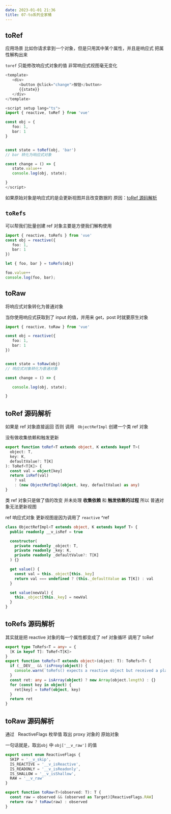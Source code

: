 ```yaml
---
date: 2023-01-01 21:36
title: 07-to系列全家桶
---
```


## toRef

应用场景
比如你请求拿到一个对象，但是只用其中某个属性，并且是响应式
把属性解构出来

`toref` 只能修改响应式对象的值 非常响应式视图毫无变化

```ts
<template>
   <div>
      <button @click="change">按钮</button>
      {{state}}
   </div>
</template>

<script setup lang="ts">
import { reactive, toRef } from 'vue'

const obj = {
   foo: 1,
   bar: 1
}


const state = toRef(obj, 'bar')
// bar 转化为响应式对象

const change = () => {
   state.value++
   console.log(obj, state);

}
</script>
```

如果原始对象是响应式的是会更新视图并且改变数据的
原因：[toRef 源码解析](#^ref)

## `toRefs`

可以帮我们批量创建 ref 对象主要是方便我们解构使用

```ts
import { reactive, toRefs } from 'vue'
const obj = reactive({
   foo: 1,
   bar: 1
})

let { foo, bar } = toRefs(obj)

foo.value++
console.log(foo, bar);
```

## toRaw

将响应式对象转化为普通对象

当你使用响应式获取到了 input 的值，并用来 get，post 时就要原生对象

```ts
import { reactive, toRaw } from 'vue'

const obj = reactive({
   foo: 1,
   bar: 1
})


const state = toRaw(obj)
// 响应式对象转化为普通对象

const change = () => {

   console.log(obj, state);

}
```

## toRef 源码解析

如果是 ref 对象直接返回 否则 调用   `ObjectRefImpl` 创建一个类 ref 对象

没有做收集依赖和触发更新

```ts
export function toRef<T extends object, K extends keyof T>(
  object: T,
  key: K,
  defaultValue?: T[K]
): ToRef<T[K]> {
  const val = object[key]
  return isRef(val)
    ? val
    : (new ObjectRefImpl(object, key, defaultValue) as any)
}
```

类 ref 对象只是做了值的改变 并未处理 **收集依赖** 和 **触发依赖的过程** 所以 普通对象无法更新视图

ref 响应式对象 更新视图是因为调用了 `reactive`
^ref

```ts
class ObjectRefImpl<T extends object, K extends keyof T> {
  public readonly __v_isRef = true

  constructor(
    private readonly _object: T,
    private readonly _key: K,
    private readonly _defaultValue?: T[K]
  ) {}

  get value() {
    const val = this._object[this._key]
    return val === undefined ? (this._defaultValue as T[K]) : val
  }

  set value(newVal) {
    this._object[this._key] = newVal
  }
}
```

## toRefs 源码解析

其实就是把 reactive 对象的每一个属性都变成了 ref 对象循环 调用了 toRef

```ts
export type ToRefs<T = any> = {
  [K in keyof T]: ToRef<T[K]>
}
export function toRefs<T extends object>(object: T): ToRefs<T> {
  if (__DEV__ && !isProxy(object)) {
    console.warn(`toRefs() expects a reactive object but received a plain one.`)
  }
  const ret: any = isArray(object) ? new Array(object.length) : {}
  for (const key in object) {
    ret[key] = toRef(object, key)
  }
  return ret
}
```

## toRaw 源码解析

通过   ReactiveFlags 枚举值 取出 proxy 对象的 原始对象

一句话就是，取出`obj` 中 `obj['__v_raw']` 的值

```ts
export const enum ReactiveFlags {
  SKIP = '__v_skip',
  IS_REACTIVE = '__v_isReactive',
  IS_READONLY = '__v_isReadonly',
  IS_SHALLOW = '__v_isShallow',
  RAW = '__v_raw'
}

export function toRaw<T>(observed: T): T {
  const raw = observed && (observed as Target)[ReactiveFlags.RAW]
  return raw ? toRaw(raw) : observed
}
```